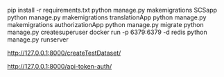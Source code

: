 <!-- Создание базы данных и админа, запуск сервера -->
pip install -r requirements.txt
python manage.py makemigrations SCSapp
python manage.py makemigrations translationApp
python manage.py makemigrations authorizationApp
python manage.py migrate
python manage.py createsuperuser
docker run -p 6379:6379 -d redis
python manage.py runserver



<!-- Создание тестового датасета -->
http://127.0.0.1:8000/createTestDataset/

<!-- Авторизация -->
http://127.0.0.1:8000/api-token-auth/


